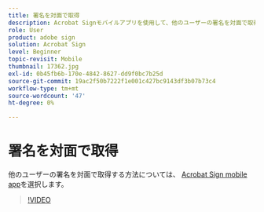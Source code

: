 ```yaml
---
title: 署名を対面で取得
description: Acrobat Signモバイルアプリを使用して、他のユーザーの署名を対面で取得する方法について説明します
role: User
product: adobe sign
solution: Acrobat Sign
level: Beginner
topic-revisit: Mobile
thumbnail: 17362.jpg
exl-id: 0b45fb6b-170e-4842-8627-dd9f0bc7b25d
source-git-commit: 19ac2f50b7222f1e001c427bc9143df3b07b73c4
workflow-type: tm+mt
source-wordcount: '47'
ht-degree: 0%

---
```


# 署名を対面で取得

他のユーザーの署名を対面で取得する方法については、 [Acrobat Sign mobile app](https://experienceleague.adobe.com/docs/document-cloud-learn/sign-learning-hub/mobile/mobile-overview.html)を選択します。

>[!VIDEO](https://video.tv.adobe.com/v/345169?hidetitle=true)